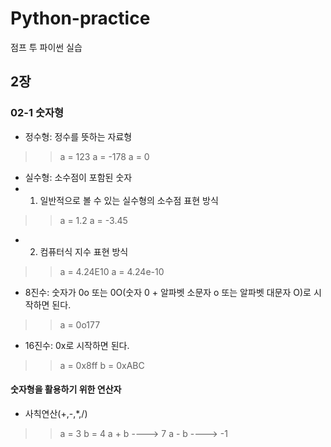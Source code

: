 # Python-practice
점프 투 파이썬 실습

## 2장
### 02-1 숫자형
- 정수형: 정수를 뜻하는 자료형
>> a = 123
>> a = -178
>> a = 0

- 실수형: 소수점이 포함된 숫자
- 1) 일반적으로 볼 수 있는 실수형의 소수점 표현 방식
>> a = 1.2
>> a = -3.45
- 2) 컴퓨터식 지수 표현 방식
>> a = 4.24E10
>> a = 4.24e-10

- 8진수: 숫자가 0o 또는 0O(숫자 0 + 알파벳 소문자 o 또는 알파벳 대문자 O)로 시작하면 된다.
>> a = 0o177

- 16진수: 0x로 시작하면 된다.
>> a = 0x8ff
>> b = 0xABC

#### 숫자형을 활용하기 위한 연산자
- 사칙연산(+,-,*,/)
>> a = 3
>> b = 4
>> a + b ----> 7
>> a - b ----> -1 